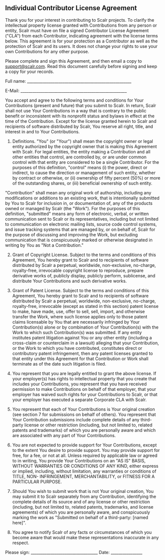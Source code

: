 ## Individual Contributor License Agreement

Thank you for your interest in contributing to Scalr projects. To clarify the intellectual property license granted with Contributions from any person or entity, Scalr must have on file a signed Contributor License Agreement ("CLA") from each Contributor, indicating agreement with the license terms below. This agreement is for your protection as a Contributor as well as the protection of Scalr and its users. It does not change your rights to use your own Contributions for any other purpose. 

Please complete and sign this Agreement, and then email a copy to support@scalr.com. Read this document carefully before signing and keep a copy for your records. 

Full name: _____________________________________________________ 

E-Mail: ______________________________________________________ 

You accept and agree to the following terms and conditions for Your Contributions (present and future) that you submit to Scalr. In return, Scalr shall not use Your Contributions in a way that is contrary to the public benefit or inconsistent with its nonprofit status and bylaws in effect at the time of the Contribution. Except for the license granted herein to Scalr and recipients of software distributed by Scalr, You reserve all right, title, and interest in and to Your Contributions. 

1. Definitions. "You" (or "Your") shall mean the copyright owner or legal entity authorized by the copyright owner that is making this Agreement with Scalr. For legal entities, the entity making a Contribution and all other entities that control, are controlled by, or are under common control with that entity are considered to be a single Contributor. For the purposes of this definition, "control" means (i) the power, direct or indirect, to cause the direction or management of such entity, whether by contract or otherwise, or (ii) ownership of fifty percent (50%) or more of the outstanding shares, or (iii) beneficial ownership of such entity. 

"Contribution" shall mean any original work of authorship, including any modifications or additions to an existing work, that is intentionally submitted by You to Scalr for inclusion in, or documentation of, any of the products owned or managed by Scalr (the "Work"). For the purposes of this definition, "submitted" means any form of electronic, verbal, or written communication sent to Scalr or its representatives, including but not limited to communication on electronic mailing lists, source code control systems, and issue tracking systems that are managed by, or on behalf of, Scalr for the purpose of discussing and improving the Work, but excluding communication that is conspicuously marked or otherwise designated in writing by You as "Not a Contribution." 

2. Grant of Copyright License. Subject to the terms and conditions of this Agreement, You hereby grant to Scalr and to recipients of software distributed by Scalr a perpetual, worldwide, non-exclusive, no-charge, royalty-free, irrevocable copyright license to reproduce, prepare derivative works of, publicly display, publicly perform, sublicense, and distribute Your Contributions and such derivative works. 

3. Grant of Patent License. Subject to the terms and conditions of this Agreement, You hereby grant to Scalr and to recipients of software distributed by Scalr a perpetual, worldwide, non-exclusive, no-charge, royalty-free, irrevocable (except as stated in this section) patent license to make, have made, use, offer to sell, sell, import, and otherwise transfer the Work, where such license applies only to those patent claims licensable by You that are necessarily infringed by Your Contribution(s) alone or by combination of Your Contribution(s) with the Work to which such Contribution(s) was submitted. If any entity institutes patent litigation against You or any other entity (including a cross-claim or counterclaim in a lawsuit) alleging that your Contribution, or the Work to which you have contributed, constitutes direct or contributory patent infringement, then any patent licenses granted to that entity under this Agreement for that Contribution or Work shall terminate as of the date such litigation is filed. 

4. You represent that you are legally entitled to grant the above license. If your employer(s) has rights to intellectual property that you create that includes your Contributions, you represent that you have received permission to make Contributions on behalf of that employer, that your employer has waived such rights for your Contributions to Scalr, or that your employer has executed a separate Corporate CLA with Scalr. 

5. You represent that each of Your Contributions is Your original creation (see section 7 for submissions on behalf of others). You represent that Your Contribution submissions include complete details of any third-party license or other restriction (including, but not limited to, related patents and trademarks) of which you are personally aware and which are associated with any part of Your Contributions. 

6. You are not expected to provide support for Your Contributions, except to the extent You desire to provide support. You may provide support for free, for a fee, or not at all. Unless required by applicable law or agreed to in writing, You provide Your Contributions on an "AS IS" BASIS, WITHOUT WARRANTIES OR CONDITIONS OF ANY KIND, either express or implied, including, without limitation, any warranties or conditions of TITLE, NON- INFRINGEMENT, MERCHANTABILITY, or FITNESS FOR A PARTICULAR PURPOSE. 

7. Should You wish to submit work that is not Your original creation, You may submit it to Scalr separately from any Contribution, identifying the complete details of its source and of any license or other restriction (including, but not limited to, related patents, trademarks, and license agreements) of which you are personally aware, and conspicuously marking the work as "Submitted on behalf of a third-party: [named here]". 

8. You agree to notify Scalr of any facts or circumstances of which you become aware that would make these representations inaccurate in any respect. 

Please sign: __________________________________ Date: ________________ 
